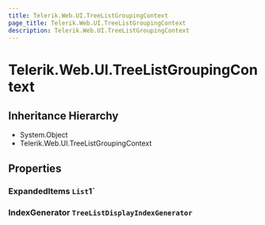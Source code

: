 ```yaml
---
title: Telerik.Web.UI.TreeListGroupingContext
page_title: Telerik.Web.UI.TreeListGroupingContext
description: Telerik.Web.UI.TreeListGroupingContext
---
```


# Telerik.Web.UI.TreeListGroupingContext

## Inheritance Hierarchy

* System.Object
* Telerik.Web.UI.TreeListGroupingContext

## Properties

###  ExpandedItems `List`1`

###  IndexGenerator `TreeListDisplayIndexGenerator`

